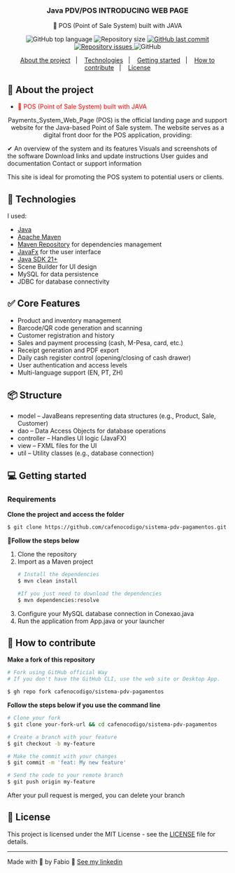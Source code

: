 <h3 align="center">
  Java PDV/POS INTRODUCING WEB PAGE
</h3>

<p align="center">🛒 POS (Point of Sale System) built with JAVA</p>

<p align="center">
  <img alt="GitHub top language" src="https://img.shields.io/github/languages/top/cafenocodigo/Payments_System_POS_Web_Page">

  <img alt="Repository size" src="https://img.shields.io/github/repo-size/cafenocodigo/Payments_System_POS_Web_Page">

  <a href="https://github.com/cafenocodigo/sistema-pdv-pagamentos/commits/master">
    <img alt="GitHub last commit" src="https://img.shields.io/github/last-commit/cafenocodigo/Payments_System_POS_Web_Page">
  </a>

  <a href="https://github.com/cafenocodigo/sistema-pdv-pagamentos/issues">
    <img alt="Repository issues" src="https://img.shields.io/github/issues/cafenocodigo/Payments_System_POS_Web_Page">
  </a>

  <img alt="GitHub" src="https://img.shields.io/github/license/cafenocodigo/Payments_System_POS_Web_Page">
</p>

<p align="center">
  <a href="#-about-the-project">About the project</a>&nbsp;&nbsp;&nbsp;|&nbsp;&nbsp;&nbsp;
  <a href="#-technologies">Technologies</a>&nbsp;&nbsp;&nbsp;|&nbsp;&nbsp;&nbsp;
  <a href="#-getting-started">Getting started</a>&nbsp;&nbsp;&nbsp;|&nbsp;&nbsp;&nbsp;
  <a href="#-how-to-contribute">How to contribute</a>&nbsp;&nbsp;&nbsp;|&nbsp;&nbsp;&nbsp;
  <a href="#-license">License</a>
</p>

## 🧭 About the project

- <p style="color: red;">🛒 POS (Point of Sale System) built with JAVA</p>
<p align="center">Payments_System_Web_Page (POS) is the official landing page and support website for the Java-based Point of Sale system. The website serves as a digital front door for the POS application, providing:
  
✔ An overview of the system and its features
Visuals and screenshots of the software
Download links and update instructions
User guides and documentation
Contact or support information

This site is ideal for promoting the POS system to potential users or clients.</p>

## 🚀 Technologies 

I used:

- [Java](https://www.java.com/en/)
- [Apache Maven](https://maven.apache.org/)
- [Maven Repository](https://mvnrepository.com/) for dependencies management
- [JavaFx](https://openjfx.io/) for the user interface
- [Java SDK 21+](https://www.oracle.com/java/technologies/javase/)
- Scene Builder for UI design
- MySQL for data persistence
- JDBC for database connectivity

## ✅ Core Features

- Product and inventory management
- Barcode/QR code generation and scanning
- Customer registration and history
- Sales and payment processing (cash, M-Pesa, card, etc.)
- Receipt generation and PDF export
- Daily cash register control (opening/closing of cash drawer)
- User authentication and access levels
- Multi-language support (EN, PT, ZH)

## 📦 Structure

- model – JavaBeans representing data structures (e.g., Product, Sale, Customer)
- dao – Data Access Objects for database operations
- controller – Handles UI logic (JavaFX)
- view – FXML files for the UI
- util – Utility classes (e.g., database connection)

## 💻 Getting started

### Requirements

**Clone the project and access the folder**

```bash
$ git clone https://github.com/cafenocodigo/sistema-pdv-pagamentos.git && cd sistema-pdv-pagamentos
```

**📌Follow the steps below**

1. Clone the repository
2. Import as a Maven project
	```bash
	# Install the dependencies
	$ mvn clean install
	
	#If you just need to download the dependencies
	$ mvn dependencies:resolve
	```
3. Configure your MySQL database connection in Conexao.java
4. Run the application from App.java or your launcher



## 🤔 How to contribute

**Make a fork of this repository**

```bash
# Fork using GitHub official Way
# If you don't have the GitHub CLI, use the web site or Desktop App.

$ gh repo fork cafenocodigo/sistema-pdv-pagamentos
```

**Follow the steps below if you use the command line**

```bash
# Clone your fork
$ git clone your-fork-url && cd cafenocodigo/sistema-pdv-pagamentos

# Create a branch with your feature
$ git checkout -b my-feature

# Make the commit with your changes
$ git commit -m 'feat: My new feature'

# Send the code to your remote branch
$ git push origin my-feature
```

After your pull request is merged, you can delete your branch

## 📝 License

This project is licensed under the MIT License - see the [LICENSE](LICENSE) file for details.

---

Made with 💜 by Fabio 👋 [See my linkedin](https://www.linkedin.com/in/fabiao-chirindza-mainato/)
